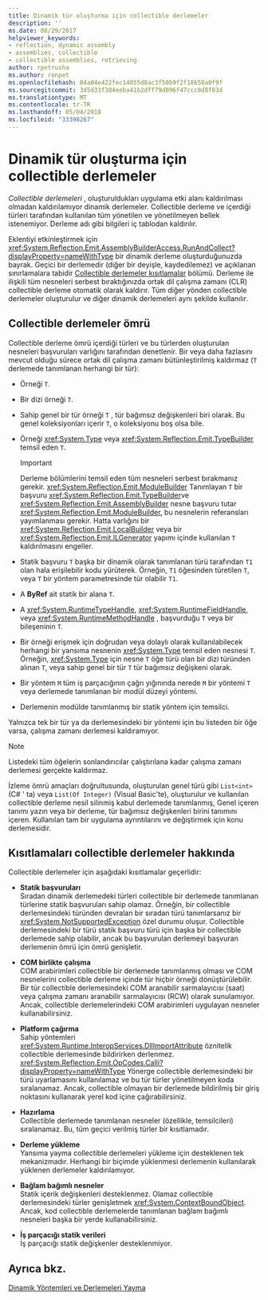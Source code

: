 ```yaml
---
title: Dinamik tür oluşturma için collectible derlemeler
description: ''
ms.date: 08/29/2017
helpviewer_keywords:
- reflection, dynamic assembly
- assemblies, collectible
- collectible assemblies, retrieving
author: rpetrusha
ms.author: ronpet
ms.openlocfilehash: 04a04e422fec14055d8ac3f50b9f2f18658a0f9f
ms.sourcegitcommit: 3d5d33f384eeba41b2dff79d096f47ccc8d8f03d
ms.translationtype: MT
ms.contentlocale: tr-TR
ms.lasthandoff: 05/04/2018
ms.locfileid: "33398267"
---
```

# <a name="collectible-assemblies-for-dynamic-type-generation"></a>Dinamik tür oluşturma için collectible derlemeler

*Collectible derlemeleri* , oluşturuldukları uygulama etki alanı kaldırılması olmadan kaldırılamıyor dinamik derlemeler. Collectible derleme ve içerdiği türleri tarafından kullanılan tüm yönetilen ve yönetilmeyen bellek istenemiyor. Derleme adı gibi bilgileri iç tablodan kaldırılır.

Eklentiyi etkinleştirmek için <xref:System.Reflection.Emit.AssemblyBuilderAccess.RunAndCollect?displayProperty=nameWithType> bir dinamik derleme oluşturduğunuzda bayrak. Geçici bir derlemedir (diğer bir deyişle, kaydedilemez) ve açıklanan sınırlamalara tabidir [Collectible derlemeler kısıtlamalar](#restrictions-on-collectible-assemblies) bölümü. Derleme ile ilişkili tüm nesneleri serbest bıraktığınızda ortak dil çalışma zamanı (CLR) collectible derleme otomatik olarak kaldırır. Tüm diğer yönden collectible derlemeler oluşturulur ve diğer dinamik derlemeleri aynı şekilde kullanılır.

## <a name="lifetime-of-collectible-assemblies"></a>Collectible derlemeler ömrü

Collectible derleme ömrü içerdiği türleri ve bu türlerden oluşturulan nesneleri başvuruları varlığını tarafından denetlenir. Bir veya daha fazlasını mevcut olduğu sürece ortak dil çalışma zamanı bütünleştirilmiş kaldırmaz (`T` derlemede tanımlanan herhangi bir tür): 

- Örneği `T`.

- Bir dizi örneği `T`.
 
- Sahip genel bir tür örneği `T` , tür bağımsız değişkenleri biri olarak. Bu genel koleksiyonları içerir `T`, o koleksiyonu boş olsa bile.

- Örneği <xref:System.Type> veya <xref:System.Reflection.Emit.TypeBuilder> temsil eden `T`. 

   > [!IMPORTANT]
   > Derleme bölümlerini temsil eden tüm nesneleri serbest bırakmanız gerekir. <xref:System.Reflection.Emit.ModuleBuilder> Tanımlayan `T` bir başvuru <xref:System.Reflection.Emit.TypeBuilder>ve <xref:System.Reflection.Emit.AssemblyBuilder> nesne başvuru tutar <xref:System.Reflection.Emit.ModuleBuilder>, bu nesnelerin referansları yayımlanması gerekir. Hatta varlığını bir <xref:System.Reflection.Emit.LocalBuilder> veya bir <xref:System.Reflection.Emit.ILGenerator> yapımı içinde kullanılan `T` kaldırılmasını engeller.

- Statik başvuru `T` başka bir dinamik olarak tanımlanan türü tarafından `T1` olan hala erişilebilir kodu yürüterek. Örneğin, `T1` öğesinden türetilen `T`, veya `T` bir yöntem parametresinde tür olabilir `T1`.
 
- A **ByRef** ait statik bir alana `T`.

- A <xref:System.RuntimeTypeHandle>, <xref:System.RuntimeFieldHandle>, veya <xref:System.RuntimeMethodHandle> , başvurduğu `T` veya bir bileşeninin `T`.

- Bir örneği erişmek için doğrudan veya dolaylı olarak kullanılabilecek herhangi bir yansıma nesnenin <xref:System.Type> temsil eden nesnesi `T`. Örneğin, <xref:System.Type> için nesne `T` öğe türü olan bir dizi türünden alınan `T`, veya sahip genel bir tür `T` tür bağımsız değişkeni olarak. 

- Bir yöntem `M` tüm iş parçacığının çağrı yığınında nerede `M` bir yöntemi `T` veya derlemede tanımlanan bir modül düzeyi yöntemi.

- Derlemenin modülde tanımlanmış bir statik yöntem için temsilci.

Yalnızca tek bir tür ya da derlemesindeki bir yöntemi için bu listeden bir öğe varsa, çalışma zamanı derlemesi kaldıramıyor.

> [!NOTE]
> Listedeki tüm öğelerin sonlandırıcılar çalıştırılana kadar çalışma zamanı derlemesi gerçekte kaldırmaz.

İzleme ömrü amaçları doğrultusunda, oluşturulan genel türü gibi `List<int>` (C# ' ta) veya `List(Of Integer)` (Visual Basic'te), oluşturulur ve kullanılan collectible derleme nesil silinmiş kabul derlemede tanımlanmış, Genel içeren tanımı yazın veya bir derleme, tür bağımsız değişkenleri birini tanımını içeren. Kullanılan tam bir uygulama ayrıntılarını ve değiştirmek için konu derlemesidir.
 
## <a name="restrictions-on-collectible-assemblies"></a>Kısıtlamaları collectible derlemeler hakkında

Collectible derlemeler için aşağıdaki kısıtlamalar geçerlidir: 

- **Statik başvuruları**   
  Sıradan dinamik derlemedeki türleri collectible bir derlemede tanımlanan türlerine statik başvuruları sahip olamaz. Örneğin, bir collectible derlemesindeki türünden devralan bir sıradan türü tanımlarsanız bir <xref:System.NotSupportedException> özel durumu oluşur. Collectible derlemesindeki bir türü statik başvuru türü için başka bir collectible derlemede sahip olabilir, ancak bu başvurulan derlemeyi başvuran derlemenin ömrü için ömrü genişletir.

- **COM birlikte çalışma**   
   COM arabirimleri collectible bir derlemede tanımlanmış olması ve COM nesnelerini collectible derleme içinde tür hiçbir örneği dönüştürülebilir. Bir tür collectible derlemesindeki COM aranabilir sarmalayıcısı (saat) veya çalışma zamanı aranabilir sarmalayıcısı (RCW) olarak sunulamıyor. Ancak, collectible derlemelerindeki COM arabirimleri uygulayan nesneler kullanabilirsiniz.

- **Platform çağırma**   
   Sahip yöntemleri <xref:System.Runtime.InteropServices.DllImportAttribute> öznitelik collectible derlemesinde bildirirken derlenmez. <xref:System.Reflection.Emit.OpCodes.Calli?displayProperty=nameWithType> Yönerge collectible derlemesindeki bir türü uyarlamasını kullanılamaz ve bu tür türler yönetilmeyen koda sıralanamaz. Ancak, collectible olmayan bir derlemede bildirilmiş bir giriş noktasını kullanarak yerel kod içine çağırabilirsiniz.
 
- **Hazırlama**   
   Collectible derlemede tanımlanan nesneler (özellikle, temsilcileri) sıralanamaz. Bu, tüm geçici verilmiş türler bir kısıtlamadır.

- **Derleme yükleme**   
   Yansıma yayma collectible derlemeleri yükleme için desteklenen tek mekanizmadır. Herhangi bir biçimde yüklenmesi derlemenin kullanılarak yüklenen derlemeler kaldırılamıyor.
 
- **Bağlam bağımlı nesneler**    
   Statik içerik değişkenleri desteklenmez. Olamaz collectible derlemesindeki türler genişletmek <xref:System.ContextBoundObject>. Ancak, kod collectible derlemelerde tanımlanan bağlam bağımlı nesneleri başka bir yerde kullanabilirsiniz.

- **İş parçacığı statik verileri**       
   İş parçacığı statik değişkenler desteklenmiyor.

## <a name="see-also"></a>Ayrıca bkz.

[Dinamik Yöntemleri ve Derlemeleri Yayma](emitting-dynamic-methods-and-assemblies.md)
